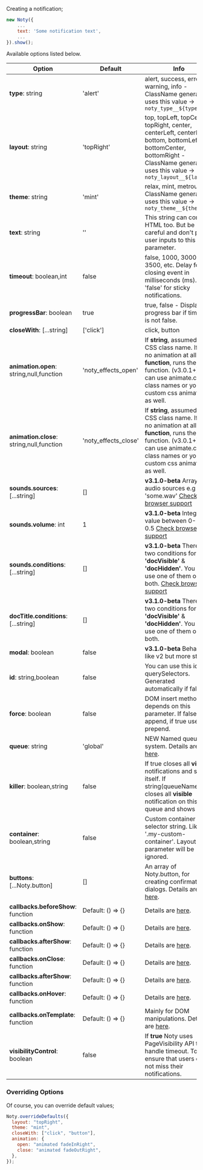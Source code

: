 Creating a notification;

```javascript
new Noty({
    ...
    text: 'Some notification text',
    ...
}).show();
```

Available options listed below.

| Option                                    | Default              | Info                                                                                                                                                                                                    |
| ----------------------------------------- | -------------------- | ------------------------------------------------------------------------------------------------------------------------------------------------------------------------------------------------------- |
| **type**: string                          | 'alert'              | alert, success, error, warning, info - ClassName generator uses this value → `noty_type__${type}`                                                                                                       |
| **layout**: string                        | 'topRight'           | top, topLeft, topCenter, topRight, center, centerLeft, centerRight, bottom, bottomLeft, bottomCenter, bottomRight - ClassName generator uses this value → `noty_layout__${layout}`                      |
| **theme**: string                         | 'mint'               | relax, mint, metroui - ClassName generator uses this value → `noty_theme__${theme}`                                                                                                                     |
| **text**: string                          | ''                   | This string can contain HTML too. But be careful and don't pass user inputs to this parameter.                                                                                                          |
| **timeout**: boolean,int                  | false                | false, 1000, 3000, 3500, etc. Delay for closing event in milliseconds (ms). Set 'false' for sticky notifications.                                                                                       |
| **progressBar**: boolean                  | true                 | true, false - Displays a progress bar if timeout is not false.                                                                                                                                          |
| **closeWith**: [...string]                | ['click']            | click, button                                                                                                                                                                                           |
| **animation.open**: string,null,function  | 'noty_effects_open'  | If **string**, assumed to be CSS class name. If **null**, no animation at all. If **function**, runs the function. (v3.0.1+) You can use animate.css class names or your custom css animations as well. |
| **animation.close**: string,null,function | 'noty_effects_close' | If **string**, assumed to be CSS class name. If **null**, no animation at all. If **function**, runs the function. (v3.0.1+) You can use animate.css class names or your custom css animations as well. |
| **sounds.sources**: [...string]           | []                   | **v3.1.0-beta** Array of audio sources e.g 'some.wav' [Check browser support](http://caniuse.com/#search=audio)                                                                                         |
| **sounds.volume**: int                    | 1                    | **v3.1.0-beta** Integer value between 0-1 e.g 0.5 [Check browser support](http://caniuse.com/#search=audio)                                                                                             |
| **sounds.conditions**: [...string]        | []                   | **v3.1.0-beta** There are two conditions for now: **'docVisible'** & **'docHidden'**. You can use one of them or both. [Check browser support](http://caniuse.com/#search=audio)                        |
| **docTitle.conditions**: [...string]      | []                   | **v3.1.0-beta** There are two conditions for now: **'docVisible'** & **'docHidden'**. You can use one of them or both.                                                                                  |
| **modal**: boolean                        | false                | **v3.1.0-beta** Behaves like v2 but more stable                                                                                                                                                         |
| **id**: string,boolean                    | false                | You can use this id with querySelectors. Generated automatically if false.                                                                                                                              |
| **force**: boolean                        | false                | DOM insert method depends on this parameter. If false uses append, if true uses prepend.                                                                                                                |
| **queue**: string                         | 'global'             | NEW Named queue system. Details are [here](api.md).                                                                                                                                                     |
| **killer**: boolean,string                | false                | If true closes all **visible** notifications and shows itself. If string(queueName) closes all **visible** notification on this queue and shows itself.                                                 |
| **container**: boolean,string             | false                | Custom container selector string. Like '.my-custom-container'. Layout parameter will be ignored.                                                                                                        |
| **buttons**: [...Noty.button]             | []                   | An array of Noty.button, for creating confirmation dialogs. Details are [here](confirm.md).                                                                                                             |
| **callbacks.beforeShow**: function        | Default: () => {}    | Details are [here](api.md).                                                                                                                                                                             |
| **callbacks.onShow**: function            | Default: () => {}    | Details are [here](api.md).                                                                                                                                                                             |
| **callbacks.afterShow**: function         | Default: () => {}    | Details are [here](api.md).                                                                                                                                                                             |
| **callbacks.onClose**: function           | Default: () => {}    | Details are [here](api.md).                                                                                                                                                                             |
| **callbacks.afterShow**: function         | Default: () => {}    | Details are [here](api.md).                                                                                                                                                                             |
| **callbacks.onHover**: function           | Default: () => {}    | Details are [here](api.md).                                                                                                                                                                             |
| **callbacks.onTemplate**: function        | Default: () => {}    | Mainly for DOM manipulations. Details are [here](api.md).                                                                                                                                               |
| **visibilityControl**: boolean            | false                | If **true** Noty uses PageVisibility API to handle timeout. To ensure that users do not miss their notifications.                                                                                       |

### Overriding Options

Of course, you can override default values;

```javascript
Noty.overrideDefaults({
  layout: "topRight",
  theme: "mint",
  closeWith: ["click", "button"],
  animation: {
    open: "animated fadeInRight",
    close: "animated fadeOutRight",
  },
});
```
